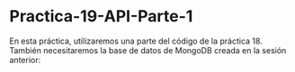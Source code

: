# Practica-19-API-Parte-1
En esta práctica, utilizaremos una parte del código de la práctica 18. También necesitaremos la base de datos de MongoDB creada en la sesión anterior:
